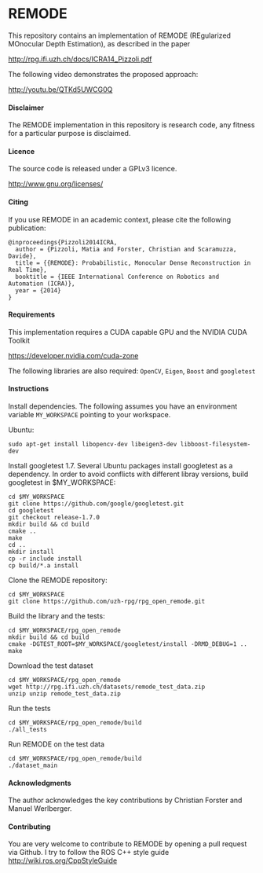 REMODE
===

This repository contains an implementation of REMODE (REgularized MOnocular Depth Estimation), as described in the paper

http://rpg.ifi.uzh.ch/docs/ICRA14_Pizzoli.pdf

The following video demonstrates the proposed approach:

http://youtu.be/QTKd5UWCG0Q

#### Disclaimer

The REMODE implementation in this repository is research code, any fitness for a particular purpose is disclaimed.

#### Licence

The source code is released under a GPLv3 licence.

http://www.gnu.org/licenses/

#### Citing

If you use REMODE in an academic context, please cite the following publication:

    @inproceedings{Pizzoli2014ICRA,
      author = {Pizzoli, Matia and Forster, Christian and Scaramuzza, Davide},
      title = {{REMODE}: Probabilistic, Monocular Dense Reconstruction in Real Time},
      booktitle = {IEEE International Conference on Robotics and Automation (ICRA)},
      year = {2014}
    }

#### Requirements

This implementation requires a CUDA capable GPU and the NVIDIA CUDA Toolkit

https://developer.nvidia.com/cuda-zone

The following libraries are also required: `OpenCV`, `Eigen`, `Boost` and `googletest`

#### Instructions

Install dependencies. The following assumes you have an environment variable `MY_WORKSPACE` pointing to your workspace.

Ubuntu:
    
    sudo apt-get install libopencv-dev libeigen3-dev libboost-filesystem-dev
    
Install googletest 1.7. Several Ubuntu packages install googletest as a dependency. In order to avoid conflicts with different libray versions, build googletest in $MY_WORKSPACE:
    
    cd $MY_WORKSPACE
    git clone https://github.com/google/googletest.git
    cd googletest
    git checkout release-1.7.0
    mkdir build && cd build
    cmake ..
    make
    cd ..
    mkdir install
    cp -r include install
    cp build/*.a install

Clone the REMODE repository:

    cd $MY_WORKSPACE
    git clone https://github.com/uzh-rpg/rpg_open_remode.git

Build the library and the tests:

    cd $MY_WORKSPACE/rpg_open_remode
    mkdir build && cd build
    cmake -DGTEST_ROOT=$MY_WORKSPACE/googletest/install -DRMD_DEBUG=1 ..
    make
    
Download the test dataset

    cd $MY_WORKSPACE/rpg_open_remode
    wget http://rpg.ifi.uzh.ch/datasets/remode_test_data.zip
    unzip unzip remode_test_data.zip

Run the tests

    cd $MY_WORKSPACE/rpg_open_remode/build
    ./all_tests

Run REMODE on the test data

    cd $MY_WORKSPACE/rpg_open_remode/build
    ./dataset_main
  
#### Acknowledgments

The author acknowledges the key contributions by Christian Forster and Manuel Werlberger. 
   
#### Contributing

You are very welcome to contribute to REMODE by opening a pull request via Github.
I try to follow the ROS C++ style guide http://wiki.ros.org/CppStyleGuide
